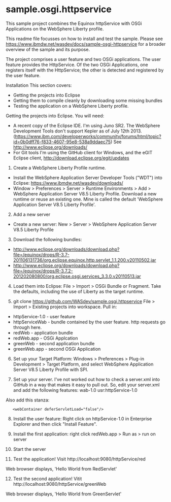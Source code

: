 sample.osgi.httpservice
=======================

This sample project combines the Equinox httpService with OSGi Applications on the WebSphere Liberty profile.

This readme file focusses on how to install and test the sample. Please see https://www.ibmdw.net/wasdev/docs/sample-osgi-httpservice for a broader overview of the sample and its purpose. 

The project comprises a user feature and two OSGi applications. The user feature provides the HttpService. Of the two 
OSGi Applications, one registers itself with the HttpService; the other is detected and registered by the user feature. 

Installation
This section covers: 
- Getting the projects into Eclipse
- Getting them to compile cleanly by downloading some missing bundles
- Testing the application on a WebSphere Liberty profile. 

Getting the projects into Eclipse. 
You will need:
- A recent copy of the Eclipse IDE. I'm using Juno SR2. The WebSphere Development Tools don't support Kepler as of July 12th 2013. (https://www.ibm.com/developerworks/community/forums/html/topic?id=0b0dff76-f833-4607-95e8-538a9ddaec75)
  See http://www.eclipse.org/downloads/
- For Git tools I'm using the GitHub client for Windows, and the eGIT Eclipse client, http://download.eclipse.org/egit/updates

1. Create a WebSphere Liberty Profile runtime. 
- Install the WebSphere Application Server Developer Tools ("WDT") into Eclipse: https://www.ibmdw.net/wasdev/downloads/
- Window > Preferences > Server > Runtime Environments > Add > WebSphere Application Server V8.5 Liberty Profile. 
  Download a new runtime or reuse an existing one. Mine is called the default 'WebSphere Application Server V8.5 Liberty Profile'. 

2. Add a new server 
- Create a new server: New > Server > WebSphere Application Server V8.5 Liberty Profile


3. Download the following bundles:
  - http://www.eclipse.org/downloads/download.php?file=/equinox/drops/R-3.7-201106131736/org.eclipse.equinox.http.servlet_1.1.200.v20110502.jar
  - http://www.eclipse.org/downloads/download.php?file=/equinox/drops/R-3.7.2-201202080800/org.eclipse.osgi.services_3.3.0.v20110513.jar

4. Load them into Eclipse: File > Import > OSGi Bundle or Fragment. Take the defaults, including the use of Liberty as the target runtime. 


5. git clone https://github.com/WASdev/sample.osgi.httpservice
   File > Import > Existing projects into workspace. Pull in:
  - httpService-1.0 - user feature
  - httpServiceWab  - bundle contained by the user feature. http requests go through here. 
  - redWeb          - application bundle
  - redWeb.app      - OSGi Applcation
  - greenWeb        - second application bundle
  - greenWeb.app    - second OSGi Application

6. Set up your Target Platform: Windows > Preferences > Plug-in Development > Target Platform, and select WebSphere Application Server V8.5 Liberty Profile with SPI.
  
7. Set up your server. I've not worked out how to check a server.xml into GitHub in a way that makes it easy to pull out. So, edit your server.xml and add the following features:
  wab-1.0
  usr:httpService-1.0

  Also add this stanza:
  ````
     <webContainer deferServletLoad="false"/>
  ````

8. Install the user feature: Right click on httpService-1.0 in Enterprise Explorer and then click "Install Feature".

9. Install the first application: right click redWeb.app > Run as > run on server

10. Start the server

11. Test the application! Visit http://localhost:9080/httpService/red

   Web browser displays, 'Hello World from RedServlet'

12. Test the second application! Vitit http://localhost:9080/httpService/greenWeb

   Web browser displays, 'Hello World from GreenServlet'


